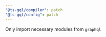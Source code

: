 ```yaml
---
"@ts-gql/compiler": patch
"@ts-gql/config": patch
---
```


Only import necessary modules from `graphql`

